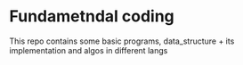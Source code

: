 # Fundametndal coding
This repo contains some basic programs, data_structure + its implementation and algos in different langs
